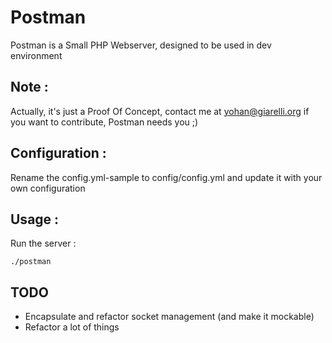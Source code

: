 Postman
=======

Postman is a Small PHP Webserver, designed to be used in dev environment

Note :
------

Actually, it's just a Proof Of Concept, contact me at yohan@giarelli.org if you want to contribute, Postman needs you ;)

Configuration :
---------------

Rename the config.yml-sample to config/config.yml and update it with your own configuration

Usage :
-------

Run the server :

    ./postman

TODO
----

 * Encapsulate and refactor socket management (and make it mockable)
 * Refactor a lot of things